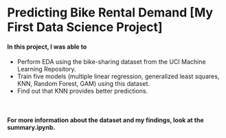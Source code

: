 # Predicting Bike Rental Demand [My First Data Science Project]

#### In this project, I was able to
- Perform EDA using the bike-sharing dataset from the UCI Machine Learning Repository.
- Train five models (multiple linear regression, generalized least squares, KNN, Random Forest, GAM) using this dataset.
- Find out that KNN provides better predictions.
<br>

#### For more information about the dataset and my findings, look at the summary.ipynb.  
